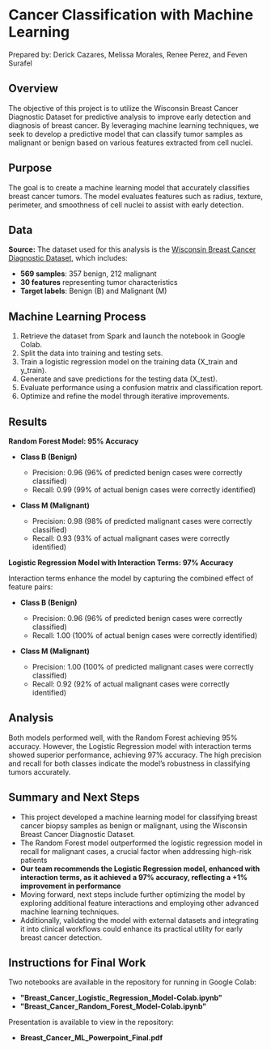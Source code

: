 # Cancer Classification with Machine Learning

Prepared by: Derick Cazares, Melissa Morales, Renee Perez, and Feven Surafel

## Overview
The objective of this project is to utilize the Wisconsin Breast Cancer Diagnostic Dataset for predictive analysis to improve early detection and diagnosis of breast cancer. By leveraging machine learning techniques, we seek to develop a predictive model that can classify tumor samples as malignant or benign based on various features extracted from cell nuclei.

## Purpose
The goal is to create a machine learning model that accurately classifies breast cancer tumors. The model evaluates features such as radius, texture, perimeter, and smoothness of cell nuclei to assist with early detection.

## Data

**Source:**
The dataset used for this analysis is the [Wisconsin Breast Cancer Diagnostic Dataset](https://www.kaggle.com/datasets/uciml/breast-cancer-wisconsin-data?resource=download), which includes:

- **569 samples**: 357 benign, 212 malignant
- **30 features** representing tumor characteristics
- **Target labels**: Benign (B) and Malignant (M)

## Machine Learning Process
1. Retrieve the dataset from Spark and launch the notebook in Google Colab.
2. Split the data into training and testing sets.
3. Train a logistic regression model on the training data (X_train and y_train).
4. Generate and save predictions for the testing data (X_test).
5. Evaluate performance using a confusion matrix and classification report.
6. Optimize and refine the model through iterative improvements.

## Results

**Random Forest Model: 95% Accuracy**

- **Class B (Benign)**
  - Precision: 0.96 (96% of predicted benign cases were correctly classified)
  - Recall: 0.99 (99% of actual benign cases were correctly identified)

- **Class M (Malignant)**
  - Precision: 0.98 (98% of predicted malignant cases were correctly classified)
  - Recall: 0.93 (93% of actual malignant cases were correctly identified)

**Logistic Regression Model with Interaction Terms: 97% Accuracy**

Interaction terms enhance the model by capturing the combined effect of feature pairs:

- **Class B (Benign)**
  - Precision: 0.96 (96% of predicted benign cases were correctly classified)
  - Recall: 1.00 (100% of actual benign cases were correctly identified)

- **Class M (Malignant)**
  - Precision: 1.00 (100% of predicted malignant cases were correctly classified)
  - Recall: 0.92 (92% of actual malignant cases were correctly identified)

## Analysis
Both models performed well, with the Random Forest achieving 95% accuracy. However, the Logistic Regression model with interaction terms showed superior performance, achieving 97% accuracy. The high precision and recall for both classes indicate the model’s robustness in classifying tumors accurately.

## Summary and Next Steps
- This project developed a machine learning model for classifying breast cancer biopsy samples as benign or malignant, using the Wisconsin Breast Cancer Diagnostic Dataset.
- The Random Forest model outperformed the logistic regression model in recall for malignant cases, a crucial factor when addressing high-risk patients
- **Our team recommends the Logistic Regression model, enhanced with interaction terms, as it achieved a 97% accuracy, reflecting a +1% improvement in performance**
- Moving forward, next steps include further optimizing the model by exploring additional feature interactions and employing other advanced machine learning techniques.
- Additionally, validating the model with external datasets and integrating it into clinical workflows could enhance its practical utility for early breast cancer detection.

## Instructions for Final Work
Two notebooks are available in the repository for running in Google Colab:
- **"Breast_Cancer_Logistic_Regression_Model-Colab.ipynb"**
- **"Breast_Cancer_Random_Forest_Model-Colab.ipynb"**

Presentation is available to view in the repository: 
- **Breast_Cancer_ML_Powerpoint_Final.pdf**
